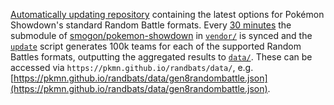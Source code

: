 [Automatically updating repository](https://simonwillison.net/2020/Oct/9/git-scraping/) containing
the latest options for Pokémon Showdown's standard Random Battle formats. Every [30
minutes](https://github.com/pkmn/randbats/tree/main/.github/workflows/update.yml) the submodule of
[smogon/pokemon-showdown](https://github.com/smogon/pokemon-showdown) in
[`vendor/`](https://github.com/pkmn/randbats/tree/main/vendor) is synced and the
[`update`](https://github.com/pkmn/randbats/tree/main/update) script generates 100k teams for each
of the supported Random Battles formats, outputting the aggregated results to
[`data/`](https://github.com/pkmn/randbats/tree/main/data). These can be accessed via
`https://pkmn.github.io/randbats/data/`, e.g.
[https://pkmn.github.io/randbats/data/gen8randombattle.json](https://pkmn.github.io/randbats/data/gen8randombattle.json).
